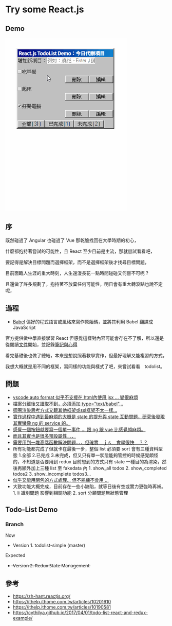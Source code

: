 # Try some React.js

## Demo

![IMAGE](https://github.com/johch3n611u/Side-Project-Hellow-React.js/blob/master/IMG/vuetodolistdemo.gif?raw=true)

## 序

既然碰過了 Angular 也碰過了 Vue 那乾脆找回在大學時期的初心，

什麼都抱持著嘗試的可能性，且 React 至少目前是主流，那就嘗試看看吧，

要記得是解決目標問題而選擇框架，而不是選擇框架後才找尋目標問題，

目前面臨人生涯的重大時刻，人生還漫長花一點時間碰碰又何嘗不可呢 ?

且還做了許多規劃了，抱持著不放棄任何可能性，明日會有重大轉淚點也說不定呢，

## 過程

* [Babel](https://zh.wikipedia.org/wiki/Babel_(%E7%B7%A8%E8%AD%AF%E5%99%A8)) 偏好的程式語言或風格來寫作原始碼，並將其利用 Babel 翻譯成 JavaScript

官方提供做中學直接學習 React 但感覺這樣對內容可能會存在不了解，所以還是從閱讀[文件](https://zh-hant.reactjs.org/docs/getting-started.html)開始，並記錄[筆記與心得](https://github.com/johch3n611u/Side-Project-Hellow-React.js/tree/master/StudyProject/React%20Basis)

看完基礎後也做了總結，本來是想說照著教學實作，但最好理解又能複習的方式，

我想大概就是用不同的框架，寫同樣的功能與樣式了吧，來嘗試看看　todolist。

## 問題

* [vscode auto format 似乎不支援在 html內使用 jsx ... 變很麻煩](https://stackoverflow.com/questions/40498622/how-to-auto-indent-jsx-in-vscode)
* [檔案分離後又讀取不到，必須添加 type="text/babel"...](https://stackoverflow.com/questions/28100644/reactjs-uncaught-syntaxerror-unexpected-token)
* [迴圈渲染思考方式又跟其他框架或ssl框架不太一樣...](https://zh-hant.reactjs.org/docs/lists-and-keys.html)
* [實作過程中遇到最麻煩的大概是 state 的提升與 state 互動問題，研究後發現其實蠻像 ng 的 service 的。](https://zh-hant.reactjs.org/docs/lifting-state-up.html#lifting-state-up)
* [感覺一個按鈕就要寫一個單一事件 ... 跟 ng 跟 vue 比感覺頗麻煩。](https://stackoverflow.com/questions/27827234/how-to-handle-the-onkeypress-event-in-reactjs)
* [而且其實也是很多預設屬性．．．](https://stackoverflow.com/questions/43556212/failed-form-proptype-you-provided-a-value-prop-to-a-form-field-without-an-on)
* [需要用到一堆高階函數解決問題．．．但確實　ｊｓ　會學很快　？？](https://developer.mozilla.org/zh-TW/docs/Web/JavaScript/Reference/Global_Objects/Array/filter)
* 所有功能都完成了但就卡在最後一步，整個 list 必須要 sort 會有三種資料型態 1.全部 2.已完成 3.未完成，但又只有單一狀態能夠管控的時候感覺頗怪的，不知道是否要用到 redux 目前想到的方式只有 state 一種目的為渲染，然後再額外加上三種 list 至 fakedata 內 1. show_all todos 2. show_completed todos2 3. show_incomplete todos3...
* [似乎又能用閉包的方式處理... 但不熟練不會用 ...](https://www.youtube.com/watch?v=TLIQUloXLec)
* 大致功能大概完成，目前存在一些小缺陷，就等日後有空或實力更強時再補。 1. li 識別問題 影響到相關功能 2. sort 分類問題無狀態管理

## Todo-List Demo

### Branch

Now

* Version 1. todolist-simple (master)

Expected

*  ̶V̶e̶r̶s̶i̶o̶n̶ ̶2̶.̶ ̶R̶e̶d̶u̶x̶ ̶S̶t̶a̶t̶e̶ ̶M̶a̶n̶a̶g̶e̶m̶e̶n̶t̶

## 參考

* <https://zh-hant.reactjs.org/>
* <https://ithelp.ithome.com.tw/articles/10201610>
* <https://ithelp.ithome.com.tw/articles/10190581>
* <https://cythilya.github.io/2017/04/01/todo-list-react-and-redux-example/>
